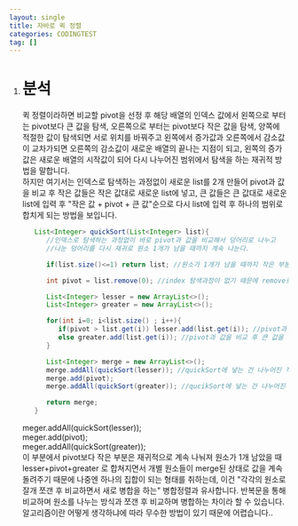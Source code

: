 ```yaml
---
layout: single
title: 자바로 퀵 정렬
categories: CODINGTEST
tag: []
---
```


1. # 분석
   퀵 정렬이라하면 비교할 pivot을 선정 후 해당 배열의 인덱스 값에서 왼쪽으로 부터는 pivot보다 큰 값을 탐색, 오른쪽으로 부터는 pivot보다 작은 값을 탐색, 양쪽에 적절한 값이 탐색되면 서로 위치를 바꿔주고 왼쪽에서 증가값과 오른쪽에서 감소값이 교차가되면 오른쪽의 감소값이 새로운 배열의 끝나는 지점이 되고, 왼쪽의 증가값은 새로운 배열의 시작값이 되어 다시 나누어진 범위에서 탐색을 하는 재귀적 방법을 말합니다.   
   하지만 여기서는 인덱스로 탐색하는 과정없이 새로운 list를 2개 만들어 pivot과 값을 비교 후 작은 값들은 작은 값대로 새로운 list에 넣고, 큰 값들은 큰 값대로 새로운 list에 입력 후 "작은 값 + pivot + 큰 값"순으로 다시 list에 입력 후 하나의 범위로 합치게 되는 방법을 보입니다.

   ```java
      List<Integer> quickSort(List<Integer> list){
         //인덱스로 탐색하는 과정없이 바로 pivot과 값을 비교해서 덩어리로 나누고
         //나눈 덩어리를 다시 재귀로 원소 1개가 남을 때까지 계속 나눈다.

         if(list.size()<=1) return list; //원소가 1개가 남을 때까지 작은 부분과 큰 부분으로 계속 나눔

         int pivot = list.remove(0); //index 탐색과정이 없기 때문에 remove로 list의 모든 값들을 비교

         List<Integer> lesser = new ArrayList<>();
         List<Integer> greater = new ArrayList<>();

         for(int i=0; i<list.size() ; i++){
            if(pivot > list.get(i)) lesser.add(list.get(i)); //pivot과 값을 비교 후 작은 값을 list에 입력
            else greater.add(list.get(i)); //pivot과 값을 비교 후 큰 값을 list에 입력
         }

         List<Integer> merge = new ArrayList<>();
         merge.addAll(quickSort(lesser)); //quickSort에 넣는 건 나누어진 작은 쪽
         merge.add(pivot);
         merge.addAll(quickSort(greater)); //qucikSort에 넣는 건 나누어진 큰 쪽

         return merge;
      }
   ```   
   meger.addAll(quickSort(lesser));   
   meger.add(pivot);   
   meger.addAll(quickSort(greater));   
   이 부분에서 pivot보다 작은 부분은 재귀적으로 계속 나눠져 원소가 1개 남았을 때 lesser+pivot+greater 로 합쳐지면서 개별 원소들이 merge된 상태로 값을 계속 돌려주기 때문에 나중엔 하나의 집합이 되는 형태를 취하는데, 이건 "각각의 원소로 잘개 쪼갠 후 비교하면서 새로 병합을 하는" 병합정렬과 유사합니다. 반복문을 통해 비교하며 원소를 나누는 방식과 쪼갠 후 비교하며 병합하는 차이라 할 수 있습니다. 알고리즘이란 어떻게 생각하냐에 따라 무수한 방법이 있기 때문에 어렵습니다..


